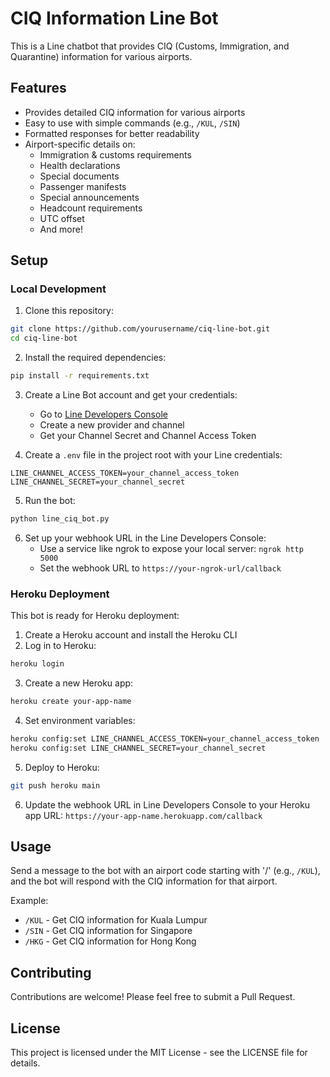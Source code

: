 # CIQ Information Line Bot

This is a Line chatbot that provides CIQ (Customs, Immigration, and Quarantine) information for various airports.

## Features

- Provides detailed CIQ information for various airports
- Easy to use with simple commands (e.g., `/KUL`, `/SIN`)
- Formatted responses for better readability
- Airport-specific details on:
  - Immigration & customs requirements
  - Health declarations
  - Special documents
  - Passenger manifests
  - Special announcements
  - Headcount requirements
  - UTC offset
  - And more!

## Setup

### Local Development

1. Clone this repository:
```bash
git clone https://github.com/yourusername/ciq-line-bot.git
cd ciq-line-bot
```

2. Install the required dependencies:
```bash
pip install -r requirements.txt
```

3. Create a Line Bot account and get your credentials:
   - Go to [Line Developers Console](https://developers.line.biz/console/)
   - Create a new provider and channel
   - Get your Channel Secret and Channel Access Token

4. Create a `.env` file in the project root with your Line credentials:
```
LINE_CHANNEL_ACCESS_TOKEN=your_channel_access_token
LINE_CHANNEL_SECRET=your_channel_secret
```

5. Run the bot:
```bash
python line_ciq_bot.py
```

6. Set up your webhook URL in the Line Developers Console:
   - Use a service like ngrok to expose your local server: `ngrok http 5000`
   - Set the webhook URL to `https://your-ngrok-url/callback`

### Heroku Deployment

This bot is ready for Heroku deployment:

1. Create a Heroku account and install the Heroku CLI
2. Log in to Heroku:
```bash
heroku login
```

3. Create a new Heroku app:
```bash
heroku create your-app-name
```

4. Set environment variables:
```bash
heroku config:set LINE_CHANNEL_ACCESS_TOKEN=your_channel_access_token
heroku config:set LINE_CHANNEL_SECRET=your_channel_secret
```

5. Deploy to Heroku:
```bash
git push heroku main
```

6. Update the webhook URL in Line Developers Console to your Heroku app URL: `https://your-app-name.herokuapp.com/callback`

## Usage

Send a message to the bot with an airport code starting with '/' (e.g., `/KUL`), and the bot will respond with the CIQ information for that airport.

Example:
- `/KUL` - Get CIQ information for Kuala Lumpur
- `/SIN` - Get CIQ information for Singapore
- `/HKG` - Get CIQ information for Hong Kong

## Contributing

Contributions are welcome! Please feel free to submit a Pull Request.

## License

This project is licensed under the MIT License - see the LICENSE file for details. 